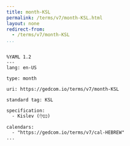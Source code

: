 ```yaml
---
title: month-KSL
permalink: /terms/v7/month-KSL.html
layout: none
redirect-from:
  - /terms/v7/month-KSL
...
```


```

%YAML 1.2
---
lang: en-US

type: month

uri: https://gedcom.io/terms/v7/month-KSL

standard tag: KSL

specification:
  - Kislev (כִּסְלֵו)

calendars:
  - "https://gedcom.io/terms/v7/cal-HEBREW"
...

```

